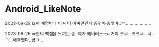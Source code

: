 # Android_LikeNote

2023-06-25
으악 개열받네 이거 머 어쩌란건지
중꺾마 중꺾마..^^.....................

2023-06-26
극한의 빡침을 느끼는 중..얘가 왜이러느ㅜㄴ거야
크큭...크크큭...큭..ㅋ...해결했다..킄ㅋ...
